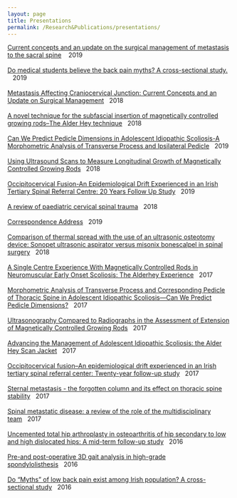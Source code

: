 ```yaml
---
layout: page
title: Presentations
permalink: /Research&Publications/presentations/
---
```


[Current concepts and an update on the surgical management of metastasis to the sacral spine] &nbsp;&nbsp;&nbsp;2019<br><br>
[Do medical students believe the back pain myths? A cross-sectional study.]
&nbsp;&nbsp;&nbsp;2019<br><br>
[Metastasis Affecting Craniocervical Junction: Current Concepts and an Update on Surgical Management]&nbsp;&nbsp;&nbsp;2018<br><br>
[A novel technique for the subfascial insertion of magnetically controlled growing rods–The Alder Hey technique]&nbsp;&nbsp;&nbsp;2018<br><br>
[Can We Predict Pedicle Dimensions in Adolescent Idiopathic Scoliosis-A Morphometric Analysis of Transverse Process and Ipsilateral Pedicle]&nbsp;&nbsp;&nbsp;2019<br><br>
[Using Ultrasound Scans to Measure Longitudinal Growth of Magnetically Controlled Growing Rods]&nbsp;&nbsp;&nbsp;2018<br><br>
[Occipitocervical Fusion-An Epidemiological Drift Experienced in an Irish Tertiary Spinal Referral Centre: 20 Years Follow Up Study]&nbsp;&nbsp;&nbsp;2019<br><br>
[A review of paediatric cervical spinal trauma]&nbsp;&nbsp;&nbsp;2018<br><br>
[Correspondence Address]&nbsp;&nbsp;&nbsp;2019<br><br>
[Comparison of thermal spread with the use of an ultrasonic osteotomy device: Sonopet ultrasonic aspirator versus misonix bonescalpel in spinal surgery]&nbsp;&nbsp;&nbsp;2018<br><br>
[A Single Centre Experience With Magnetically Controlled Rods in Neuromuscular Early Onset Scoliosis: The Alderhey Experience]&nbsp;&nbsp;&nbsp;2017<br><br>
[Morphometric Analysis of Transverse Process and Corresponding Pedicle of Thoracic Spine in Adolescent Idiopathic Scoliosis—Can We Predict Pedicle Dimensions?]&nbsp;&nbsp;&nbsp;2017<br><br>
[Ultrasonography Compared to Radiographs in the Assessment of Extension of Magnetically Controlled Growing Rods]&nbsp;&nbsp;&nbsp;2017<br><br>
[Advancing the Management of Adolescent Idiopathic Scoliosis: the Alder Hey Scan Jacket]&nbsp;&nbsp;&nbsp;2017<br><br>
[Occipitocervical fusion–An epidemiological drift experienced in an Irish tertiary spinal referral center: Twenty-year follow-up study]&nbsp;&nbsp;&nbsp;2017<br><br>
[Sternal metastasis - the forgotten column and its effect on thoracic spine stability]&nbsp;&nbsp;&nbsp;2017<br><br>
[Spinal metastatic disease: a review of the role of the multidisciplinary team]&nbsp;&nbsp;&nbsp;2017<br><br>
[Uncemented total hip arthroplasty in osteoarthritis of hip secondary to low and high dislocated hips: A mid-term follow-up study]&nbsp;&nbsp;&nbsp;2016<br><br>
[Pre-and post-operative 3D gait analysis in high-grade spondylolisthesis]&nbsp;&nbsp;&nbsp;2016<br><br>
[Do “Myths” of low back pain exist among Irish population? A cross-sectional study]&nbsp;&nbsp;&nbsp;2016<br><br>



[Current concepts and an update on the surgical management of metastasis to the sacral spine]: http://www.jnsbm.org/article.asp?issn=0976-9668;year=2019;volume=10;issue=2;spage=119;epage=126;aulast=Murphy
[Do medical students believe the back pain myths? A cross-sectional study.]:https://link.springer.com/article/10.1186/s12909-019-1676-x
[Metastasis Affecting Craniocervical Junction: Current Concepts and an Update on Surgical Management]: https://journals.sagepub.com/doi/full/10.1177/2192568218762379
[A novel technique for the subfascial insertion of magnetically controlled growing rods–The Alder Hey technique]: https://www.ncbi.nlm.nih.gov/pmc/articles/PMC6364367/
[Can We Predict Pedicle Dimensions in Adolescent Idiopathic Scoliosis-A Morphometric Analysis of Transverse Process and Ipsilateral Pedicle]: http://scholar.google.com/scholar?cluster=14613870499597436867&hl=en&oi=scholarr
[Using Ultrasound Scans to Measure Longitudinal Growth of Magnetically Controlled Growing Rods]: http://scholar.google.com/scholar?cluster=9764850004847394839&hl=en&oi=scholarr
[Occipitocervical Fusion-An Epidemiological Drift Experienced in an Irish Tertiary Spinal Referral Centre: 20 Years Follow Up Study]: http://scholar.google.com/scholar?cluster=3231503847697077561&hl=en&oi=scholarr
[A review of paediatric cervical spinal trauma]: https://www.researchgate.net/profile/Sudarshan_Munigangaiah/publication/327600720_A_review_of_paediatric_cervical_spinal_trauma/links/5c372c43a6fdccd6b5a155a0/A-review-of-paediatric-cervical-spinal-trauma.pdf
[Correspondence Address]: https://www.researchgate.net/profile/Sudarshan_Munigangaiah/publication/330663502_A_novel_technique_for_the_subfascial_insertion_of_magnetically_controlled_growing_rods-The_Alder_Hey_technique/links/5c4d9e59458515a4c743bed1/A-novel-technique-for-the-subfascial-insertion-of-magnetically-controlled-growing-rods-The-Alder-Hey-technique.pdf
[Comparison of thermal spread with the use of an ultrasonic osteotomy device: Sonopet ultrasonic aspirator versus misonix bonescalpel in spinal surgery]: https://www.ncbi.nlm.nih.gov/pmc/articles/PMC5934968/
[A Single Centre Experience With Magnetically Controlled Rods in Neuromuscular Early Onset Scoliosis: The Alderhey Experience]: https://scholar.google.com/scholar?oi=bibs&hl=en&cluster=1968067596739795233
[Morphometric Analysis of Transverse Process and Corresponding Pedicle of Thoracic Spine in Adolescent Idiopathic Scoliosis—Can We Predict Pedicle Dimensions?]: https://www.thespinejournalonline.com/article/S1529-9430(17)31082-3/abstract
[Ultrasonography Compared to Radiographs in the Assessment of Extension of Magnetically Controlled Growing Rods]: https://www.thespinejournalonline.com/article/S1529-9430(17)31081-1/abstract
[Advancing the Management of Adolescent Idiopathic Scoliosis: the Alder Hey Scan Jacket]: https://www.thespinejournalonline.com/article/S1529-9430(17)31080-X/abstract
[Occipitocervical fusion–An epidemiological drift experienced in an Irish tertiary spinal referral center: Twenty-year follow-up study]: https://www.ncbi.nlm.nih.gov/pmc/articles/PMC5763589/
[Sternal metastasis - the forgotten column and its effect on thoracic spine stability]: https://www.ncbi.nlm.nih.gov/pmc/articles/PMC5478487/
[Spinal metastatic disease: a review of the role of the multidisciplinary team]: https://onlinelibrary.wiley.com/doi/pdf/10.1111/os.12334
[Uncemented total hip arthroplasty in osteoarthritis of hip secondary to low and high dislocated hips: A mid-term follow-up study]: https://www.ncbi.nlm.nih.gov/pmc/articles/PMC4934102/
[Pre-and post-operative 3D gait analysis in high-grade spondylolisthesis]: https://www.thespinejournalonline.com/article/S1529-9430(16)00155-8/abstract
[Do “Myths” of low back pain exist among Irish population? A cross-sectional study]: https://link.springer.com/article/10.1007/s00590-015-1698-y

